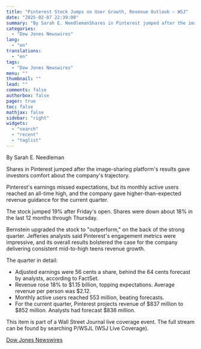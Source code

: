 ```yaml
---
title: "Pinterest Stock Jumps on User Growth, Revenue Outlook — WSJ"
date: "2025-02-07 22:39:00"
summary: "By Sarah E. NeedlemanShares in Pinterest jumped after the image-sharing platform's results gave investors comfort about the company's trajectory.Pinterest's earnings missed expectations, but its monthly active users reached an all-time high, and the company gave higher-than-expected revenue guidance for the current quarter.The stock jumped 19% after Friday's open. Shares were..."
categories:
  - "Dow Jones Newswires"
lang:
  - "en"
translations:
  - "en"
tags:
  - "Dow Jones Newswires"
menu: ""
thumbnail: ""
lead: ""
comments: false
authorbox: false
pager: true
toc: false
mathjax: false
sidebar: "right"
widgets:
  - "search"
  - "recent"
  - "taglist"
---
```


By Sarah E. Needleman

Shares in Pinterest jumped after the image-sharing platform's results gave investors comfort about the company's trajectory.

Pinterest's earnings missed expectations, but its monthly active users reached an all-time high, and the company gave higher-than-expected revenue guidance for the current quarter.

The stock jumped 19% after Friday's open. Shares were down about 18% in the last 12 months through Thursday.

Bernstein upgraded the stock to "outperform," on the back of the strong quarter. Jefferies analysts said Pinterest's engagement metrics were impressive, and its overall results bolstered the case for the company delivering consistent mid-to-high teens revenue growth.

The quarter in detail:

* Adjusted earnings were 56 cents a share, behind the 64 cents forecast by analysts, according to FactSet.
* Revenue rose 18% to $1.15 billion, topping expectations. Average revenue per person was $2.12.
* Monthly active users reached 553 million, beating forecasts.
* For the current quarter, Pinterest projects revenue of $837 million to $852 million. Analysts had forecast $836 million.

This item is part of a Wall Street Journal live coverage event. The full stream can be found by searching P/WSJL (WSJ Live Coverage).

[Dow Jones Newswires](https://www.tradingview.com/news/DJN_DN20250207007009:0/)
